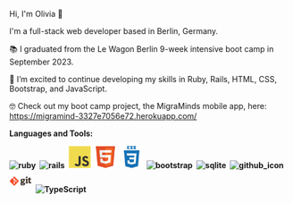 Hi, I'm Olivia 👋

I'm a full-stack web developer based in Berlin, Germany.

📚 I graduated from the Le Wagon Berlin 9-week intensive boot camp in September 2023.

🌱 I’m excited to continue developing my skills in Ruby, Rails, HTML, CSS, Bootstrap, and JavaScript.

🤓 Check out my boot camp project, the MigraMinds mobile app, here: https://migramind-3327e7056e72.herokuapp.com/



<strong>Languages and Tools:</stong>

<div>      
  <img src="https://cdn.jsdelivr.net/gh/devicons/devicon/icons/ruby/ruby-original.svg" title="ruby3.2" alt="ruby" width="40" height="40"/>&nbsp; 
  <img src="https://cdn.jsdelivr.net/gh/devicons/devicon/icons/rails/rails-plain.svg" title="rails7" alt="rails" width="40" height="40"/>&nbsp; 
  <img src="https://github.com/devicons/devicon/blob/master/icons/javascript/javascript-original.svg" title="JavaScript" alt="JavaScript" width="40" height="40"/>&nbsp;
  <img src="https://github.com/devicons/devicon/blob/master/icons/html5/html5-original.svg" title="HTML5" alt="HTML" width="40" height="40"/>&nbsp;
  <img src="https://github.com/devicons/devicon/blob/master/icons/css3/css3-plain-wordmark.svg"  title="CSS3" alt="CSS" width="40" height="40"/>&nbsp;
  <img src="https://cdn.jsdelivr.net/gh/devicons/devicon/icons/bootstrap/bootstrap-original.svg" title="bootstrap5" alt="bootstrap" width="40" height="40"/>&nbsp;
  <img src="https://cdn.jsdelivr.net/gh/devicons/devicon/icons/sqlite/sqlite-original.svg" title="sqlite3.43" alt="sqlite" width="40" height="40"/>&nbsp;
  <img src="https://cdn.jsdelivr.net/gh/devicons/devicon/icons/github/github-original.svg" title="github" alt="github_icon" width="40" height="40"/>&nbsp; 
  <img src="https://github.com/devicons/devicon/blob/master/icons/git/git-original-wordmark.svg" title="Git" **alt="Git" width="40" height="40";   
  <img src="https://cdn.jsdelivr.net/gh/devicons/devicon/icons/react/react-original.svg" title="React" alt="React" width="40" height="40"/>&nbsp;
  <img src="https://cdn.jsdelivr.net/gh/devicons/devicon/icons/typescript/typescript-original.svg" title="TypeScript" alt="TypeScript" width="40" height="40"/>&nbsp;
</div>
